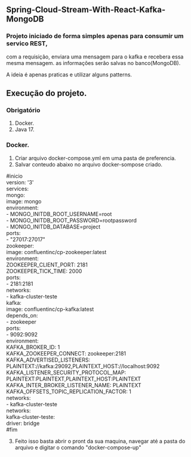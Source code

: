 ## Spring-Cloud-Stream-With-React-Kafka-MongoDB
### Projeto iniciado de forma simples apenas para consumir um servico REST, 
com a requisição, enviara uma mensagem para o kafka
e recebera essa mesma mensagem. as informações serão salvas no banco(MongoDB).

A ideia é apenas praticas e utilizar alguns patterns.

## Execução do projeto.
### Obrigatório 
1) Docker.
2) Java 17.

### Docker.
1) Criar arquivo docker-compose.yml em uma pasta de preferencia.
2) Salvar conteudo abaixo no arquivo docker-sompose criado.
   
<html>
<p>
#inicio</br>
version: '3' </br>
   services:</br>
   mongo:</br>
   image: mongo</br>
   environment:</br>
    - MONGO_INITDB_ROOT_USERNAME=root</br>
    - MONGO_INITDB_ROOT_PASSWORD=rootpassword</br>
    - MONGO_INITDB_DATABASE=project</br>
      ports:</br>
    - "27017:27017"</br>
      zookeeper:</br>
      image: confluentinc/cp-zookeeper:latest</br>
      environment:</br>
      ZOOKEEPER_CLIENT_PORT: 2181</br>
      ZOOKEEPER_TICK_TIME: 2000</br>
      ports:</br>
    - 2181:2181</br>
      networks:</br>
    - kafka-cluster-teste</br>
      kafka:</br>
      image: confluentinc/cp-kafka:latest</br>
      depends_on:</br>
    - zookeeper</br>
      ports:</br>
    - 9092:9092</br>
      environment:</br>
   KAFKA_BROKER_ID: 1</br>
   KAFKA_ZOOKEEPER_CONNECT: zookeeper:2181</br>
   KAFKA_ADVERTISED_LISTENERS: PLAINTEXT://kafka:29092,PLAINTEXT_HOST://localhost:9092</br>
   KAFKA_LISTENER_SECURITY_PROTOCOL_MAP: PLAINTEXT:PLAINTEXT,PLAINTEXT_HOST:PLAINTEXT</br>
   KAFKA_INTER_BROKER_LISTENER_NAME: PLAINTEXT</br>
   KAFKA_OFFSETS_TOPIC_REPLICATION_FACTOR: 1</br>
   networks:</br>
    - kafka-cluster-teste</br>
      networks:</br>
      kafka-cluster-teste:</br>
      driver: bridge</br>
#fim</br>
</p>
</html>

3) Feito isso basta abrir o pront da sua maquina, navegar até a pasta do arquivo e digitar o comando "docker-compose-up"
